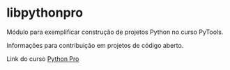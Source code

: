 # libpythonpro
 Módulo para exemplificar construção de projetos Python no curso PyTools.

Informações para contribuição em projetos de código aberto.

Link do curso [Python Pro](https://www.python.pro.br)
